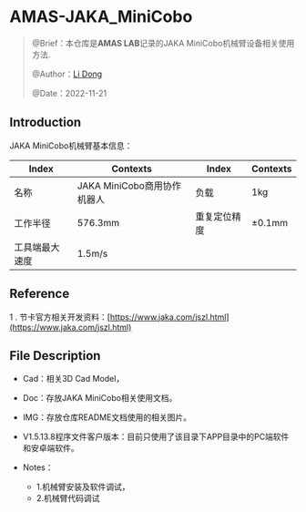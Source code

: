 # AMAS-JAKA_MiniCobo

> @Brief：本仓库是**AMAS LAB**记录的JAKA MiniCobo机械臂设备相关使用方法.
>
> @Author：[Li Dong](https://github.com/DoongLi)
>
> @Date：2022-11-21

## Introduction

JAKA MiniCobo机械臂基本信息：

| Index          | Contexts                    | Index        | Contexts |
| -------------- | --------------------------- | ------------ | -------- |
| 名称           | JAKA MiniCobo商用协作机器人 | 负载         | 1kg      |
| 工作半径       | 576.3mm                     | 重复定位精度 | ±0.1mm   |
| 工具端最大速度 | 1.5m/s                      |              |          |

## Reference

1 . 节卡官方相关开发资料：[https://www.jaka.com/jszl.html](https://www.jaka.com/jszl.html)

## File Description

- Cad：相关3D Cad Model，

- Doc：存放JAKA MiniCobo相关使用文档。
- IMG：存放仓库README文档使用的相关图片。
- V1.5.13.8程序文件客户版本：目前只使用了该目录下APP目录中的PC端软件和安卓端软件。

- Notes：
  - 1.机械臂安装及软件调试，
  - 2.机械臂代码调试
